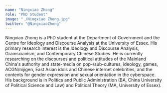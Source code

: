```yaml
---
name: "Ningxiao Zhong"
role: "PhD Student"
image: "./Ningxiao Zhong.jpg"
twitter: "@NingxiaoZhong"
---
```


Ningxiao Zhong is a PhD student at the Department of Government and the Centre for Ideology and Discourse Analysis at the University of Essex.
His primary research interest is the Ideology and Discourse Analysis, Gramscianism, and Contemporary Chinese Studies. He is currently researching on the discourses and political attitudes of the Mainland China's authority and state-media on pop-/sub-cultures, ideology, games, ACGN/nijigen, East Asian idols and Chinese internet celebrities, and the contents for gender expression and sexual orientation in the cyberspace.
His background is in Politics and Public Administration (BA, China University of Political Science and Law) and Political Theory (MA, University of Essex).